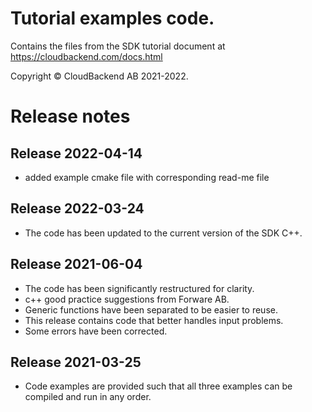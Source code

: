 # Tutorial examples code.

Contains the files from the SDK tutorial document at
https://cloudbackend.com/docs.html

Copyright © CloudBackend AB 2021-2022.

Release notes
=============

Release 2022-04-14
------------------
* added example cmake file with corresponding read-me file

Release 2022-03-24
------------------
* The code has been updated to the current version of the SDK C++.

Release 2021-06-04
------------------
* The code has been significantly restructured for clarity.
* c++ good practice suggestions from Forware AB.
* Generic functions have been separated to be easier to reuse.
* This release contains code that better handles input problems.
* Some errors have been corrected.

Release 2021-03-25
------------------
* Code examples are provided such that all three examples can be
  compiled and run in any order.
